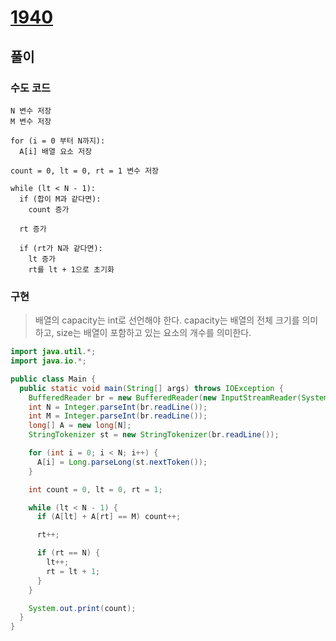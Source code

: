 # [1940](https://www.acmicpc.net/problem/1940)

## 풀이

### 수도 코드

```text
N 변수 저장
M 변수 저장

for (i = 0 부터 N까지):
  A[i] 배열 요소 저장

count = 0, lt = 0, rt = 1 변수 저장

while (lt < N - 1):
  if (합이 M과 같다면):
    count 증가

  rt 증가
    
  if (rt가 N과 같다면):
    lt 증가
    rt를 lt + 1으로 초기화
```

### 구현

> 배열의 capacity는 int로 선언해야 한다. 
> capacity는 배열의 전체 크기를 의미하고, size는 배열이 포함하고 있는 요소의 개수를 의미한다.

```java
import java.util.*;
import java.io.*;

public class Main {
  public static void main(String[] args) throws IOException {
    BufferedReader br = new BufferedReader(new InputStreamReader(System.in));
    int N = Integer.parseInt(br.readLine());
    int M = Integer.parseInt(br.readLine());
    long[] A = new long[N];
    StringTokenizer st = new StringTokenizer(br.readLine());

    for (int i = 0; i < N; i++) {
      A[i] = Long.parseLong(st.nextToken());
    }

    int count = 0, lt = 0, rt = 1;

    while (lt < N - 1) {
      if (A[lt] + A[rt] == M) count++;

      rt++;

      if (rt == N) {
        lt++;
        rt = lt + 1;
      }
    }

    System.out.print(count);
  }
}
```
